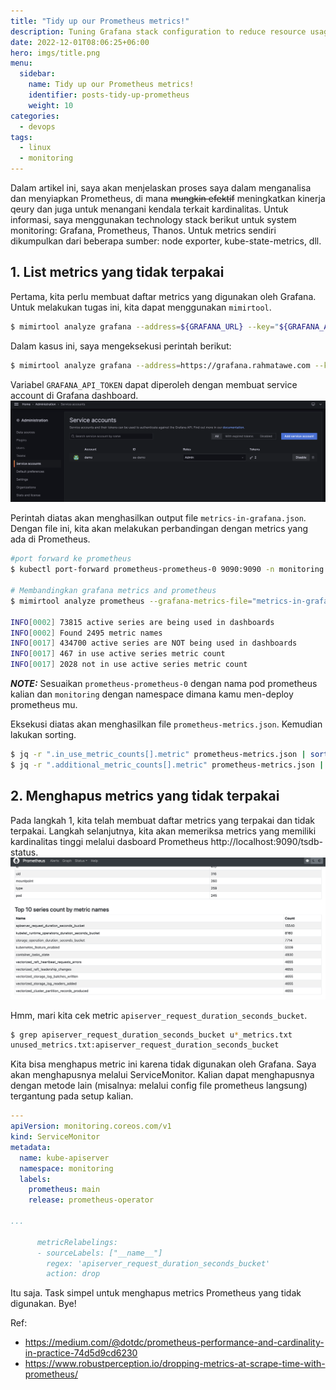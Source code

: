 ```yaml
---
title: "Tidy up our Prometheus metrics!"
description: Tuning Grafana stack configuration to reduce resource usage and lower cardinality
date: 2022-12-01T08:06:25+06:00
hero: imgs/title.png
menu:
  sidebar:
    name: Tidy up our Prometheus metrics!
    identifier: posts-tidy-up-prometheus
    weight: 10
categories:
  - devops
tags:
  - linux
  - monitoring
---
```


Dalam artikel ini, saya akan menjelaskan proses saya dalam menganalisa dan menyiapkan Prometheus, di mana ~~mungkin efektif~~ meningkatkan kinerja qeury dan juga untuk menangani kendala terkait kardinalitas. Untuk informasi, saya menggunakan technology stack berikut untuk system monitoring: Grafana, Prometheus, Thanos. Untuk metrics sendiri dikumpulkan dari beberapa sumber: node exporter, kube-state-metrics, dll.

## 1. List metrics yang tidak terpakai
Pertama, kita perlu membuat daftar metrics yang digunakan oleh Grafana. Untuk melakukan tugas ini, kita dapat menggunakan `mimirtool`.

```bash
$ mimirtool analyze grafana --address=${GRAFANA_URL} --key="${GRAFANA_API_TOKEN}"
```
Dalam kasus ini, saya mengeksekusi perintah berikut:
```bash
$ mimirtool analyze grafana --address=https://grafana.rahmatawe.com --key="glsa_jLKvTx6RLkGXXXX6XKS6DXlrulepsy_xxxxx"
```
Variabel `GRAFANA_API_TOKEN` dapat diperoleh dengan membuat service account di Grafana dashboard.
![image](imgs/grafana-service-account.png)

Perintah diatas akan menghasilkan output file `metrics-in-grafana.json`. Dengan file ini, kita akan melakukan perbandingan dengan metrics yang ada di Prometheus.

```bash
#port forward ke prometheus
$ kubectl port-forward prometheus-prometheus-0 9090:9090 -n monitoring

# Membandingkan grafana metrics and prometheus
$ mimirtool analyze prometheus --grafana-metrics-file="metrics-in-grafana.json" --address=http://localhost:9090

INFO[0002] 73815 active series are being used in dashboards
INFO[0002] Found 2495 metric names
INFO[0017] 434700 active series are NOT being used in dashboards
INFO[0017] 467 in use active series metric count
INFO[0017] 2028 not in use active series metric count
```
**_NOTE:_**  Sesuaikan `prometheus-prometheus-0` dengan nama pod prometheus kalian dan `monitoring` dengan namespace dimana kamu men-deploy prometheus mu.

Eksekusi diatas akan menghasilkan file `prometheus-metrics.json`. Kemudian lakukan sorting.

```bash
$ jq -r ".in_use_metric_counts[].metric" prometheus-metrics.json | sort > used_metrics.txt
$ jq -r ".additional_metric_counts[].metric" prometheus-metrics.json | sort > unused_metrics.txt
```

## 2. Menghapus metrics yang tidak terpakai
Pada langkah 1, kita telah membuat daftar metrics yang terpakai dan tidak terpakai. Langkah selanjutnya, kita akan memeriksa metrics yang memiliki kardinalitas tinggi melalui dasboard Prometheus http://localhost:9090/tsdb-status.
![image](imgs/prometheus-high-cardinality.png)

Hmm, mari kita cek metric `apiserver_request_duration_seconds_bucket`.
```bash
$ grep apiserver_request_duration_seconds_bucket u*_metrics.txt
unused_metrics.txt:apiserver_request_duration_seconds_bucket
```
Kita bisa menghapus metric ini karena tidak digunakan oleh Grafana. Saya akan menghapusnya melalui ServiceMonitor. Kalian dapat menghapusnya dengan metode lain (misalnya: melalui config file prometheus langsung) tergantung pada setup kalian.

```yaml
---
apiVersion: monitoring.coreos.com/v1
kind: ServiceMonitor
metadata:
  name: kube-apiserver
  namespace: monitoring
  labels:
    prometheus: main
    release: prometheus-operator

...

      metricRelabelings:
      - sourceLabels: ["__name__"]
        regex: 'apiserver_request_duration_seconds_bucket'
        action: drop

```

Itu saja. Task simpel untuk menghapus metrics Prometheus yang tidak digunakan. Bye!

Ref:
* https://medium.com/@dotdc/prometheus-performance-and-cardinality-in-practice-74d5d9cd6230
* https://www.robustperception.io/dropping-metrics-at-scrape-time-with-prometheus/
